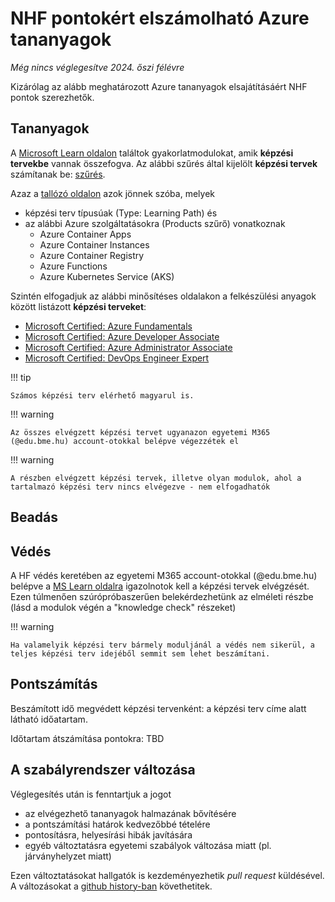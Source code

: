 # NHF pontokért elszámolható Azure tananyagok
*Még nincs véglegesítve 2024. őszi félévre*

Kizárólag az alább meghatározott Azure tananyagok elsajátításáért NHF pontok szerezhetők.

## Tananyagok

A [Microsoft Learn oldalon](https://learn.microsoft.com/hu-hu/learn/) találtok gyakorlatmodulokat, amik **képzési tervekbe** vannak összefogva. Az alábbi szűrés által kijelölt **képzési tervek** számítanak be: [szűrés](https://learn.microsoft.com/en-us/training/browse/?expanded=azure&products=azure-container-apps%2Cazure-container-instances%2Cazure-container-registry%2Cazure-functions%2Cazure-kubernetes-service&resource_type=learning%20path).

Azaz a [tallózó oldalon](https://learn.microsoft.com/en-us/learn/browse/) azok jönnek szóba, melyek

- képzési terv típusúak (Type: Learning Path) és
- az alábbi Azure szolgáltatásokra (Products szűrő) vonatkoznak
  - Azure Container Apps
  - Azure Container Instances
  - Azure Container Registry
  - Azure Functions
  - Azure Kubernetes Service (AKS)

Szintén elfogadjuk az alábbi minősítéses oldalakon a felkészülési anyagok között listázott **képzési terveket**:

- [Microsoft Certified: Azure Fundamentals](https://learn.microsoft.com/en-us/credentials/certifications/azure-fundamentals)
- [Microsoft Certified: Azure Developer Associate](https://learn.microsoft.com/en-us/credentials/certifications/azure-developer/?practice-assessment-type=certification#certification-prepare-for-the-exam)
- [Microsoft Certified: Azure Administrator Associate](https://learn.microsoft.com/en-us/credentials/certifications/azure-administrator/?practice-assessment-type=certification#certification-prepare-for-the-exam)
- [Microsoft Certified: DevOps Engineer Expert](https://learn.microsoft.com/en-us/credentials/certifications/devops-engineer/)

!!! tip

    Számos képzési terv elérhető magyarul is.

!!! warning

    Az összes elvégzett képzési tervet ugyanazon egyetemi M365 (@edu.bme.hu) account-otokkal belépve végezzétek el

!!! warning

    A részben elvégzett képzési tervek, illetve olyan modulok, ahol a tartalmazó képzési terv nincs elvégezve - nem elfogadhatók

## Beadás



## Védés

A HF védés keretében az egyetemi M365 account-otokkal (@edu.bme.hu) belépve a [MS Learn oldalra](https://learn.microsoft.com/hu-hu/learn/) igazolnotok kell a képzési tervek elvégzését. Ezen túlmenően szúrópróbaszerűen belekérdezhetünk az elméleti részbe (lásd a modulok végén a "knowledge check" részeket)

!!! warning

    Ha valamelyik képzési terv bármely moduljánál a védés nem sikerül, a teljes képzési terv idejéből semmit sem lehet beszámítani.

## Pontszámítás

Beszámított idő megvédett képzési tervenként: a képzési terv címe alatt látható időatartam.

Időtartam átszámítása pontokra: TBD

## A szabályrendszer változása

Véglegesítés után is fenntartjuk a jogot

- az elvégezhető tananyagok halmazának bővítésére
- a pontszámítási határok kedvezőbbé tételére
- pontosításra, helyesírási hibák javítására
- egyéb változtatásra egyetemi szabályok változása miatt (pl. járványhelyzet miatt)

Ezen változtatásokat hallgatók is kezdeményezhetik *pull request* küldésével.
A változásokat a [github history-ban](https://github.com/bmeaut/cloud/commits/master/gyakpontrendszer.md) követhetitek.
